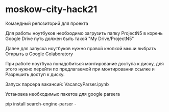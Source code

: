 # moskow-city-hack21
Командный репозиторий для проекта

Для работы ноутбуков необходимо загрузить папку ProjectN5 в корень Google Drive
путь должен быть такой "My Drive/ProjectN5"

Далее для запуска ноутбуков нужно правой кнопкой мыши выбрать Открыть в Google Colaboratory

При работе ноутбука понадобиться монтирование доступа к диску, для этого
нужно перейти по предлагаемой при монтировании ссылке и Разрешить доступ к диску.


Запуск парсера вакансий:
VacancyParser.ipynb


Установка необходимых пакетов для google parsera

pip install search-engine-parser - 



